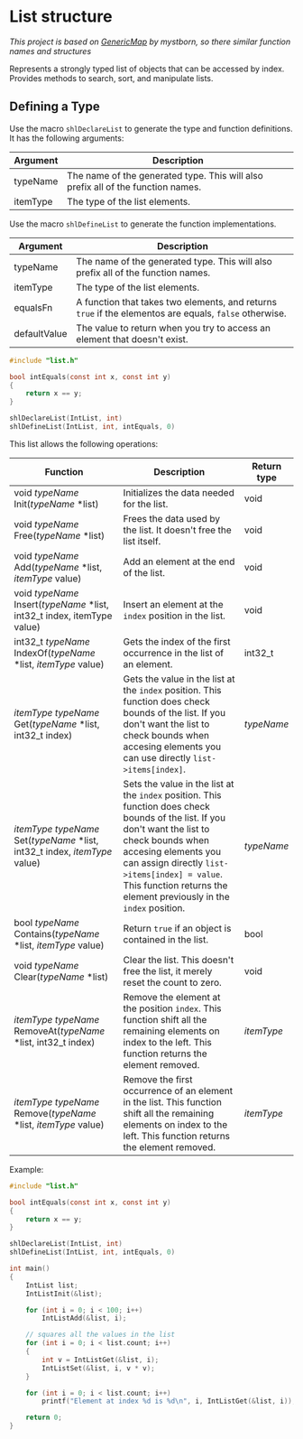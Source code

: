 # List structure
_This project is based on [GenericMap](https://github.com/mystborn/GenericMap) by mystborn, so there similar function names and structures_

Represents a strongly typed list of objects that can be accessed by index. Provides methods to search, sort, and manipulate lists.

## Defining a Type
Use the macro `shlDeclareList` to generate the type and function definitions. It has the following arguments:

| Argument | Description |
| --- | --- |
| typeName | The name of the generated type. This will also prefix all of the function names. |
| itemType | The type of the list elements. |

Use the macro `shlDefineList` to generate the function implementations.

| Argument | Description |
| --- | --- |
| typeName | The name of the generated type. This will also prefix all of the function names. |
| itemType | The type of the list elements. |
| equalsFn | A function that takes two elements, and returns `true` if the elementos are equals, `false` otherwise. |
| defaultValue | The value to return when you try to access an element that doesn't exist. |

```c
#include "list.h"

bool intEquals(const int x, const int y)
{
    return x == y;
}

shlDeclareList(IntList, int)
shlDefineList(IntList, int, intEquals, 0)
```

This list allows the following operations:

| Function | Description | Return type |
| --- | --- | --- |
| void _typeName_ Init(_typeName_ *list) | Initializes the data needed for the list. | void |
| void _typeName_ Free(_typeName_ *list) | Frees the data used by the list. It doesn't free the list itself. | void |
| void _typeName_ Add(_typeName_ *list, _itemType_ value) | Add an element at the end of the list. | void |
| void _typeName_ Insert(_typeName_ *list, int32_t index, itemType value) | Insert an element at the `index` position in the list. | void |
| int32_t _typeName_ IndexOf(_typeName_ *list, _itemType_ value) | Gets the index of the first occurrence in the list of an element. | int32_t |
| _itemType_ _typeName_ Get(_typeName_ *list, int32_t index) | Gets the value in the list at the `index` position. This function does check bounds of the list. If you don't want the list to check bounds when accesing elements you can use directly `list->items[index]`. | _typeName_ |
| _itemType_ _typeName_ Set(_typeName_ *list, int32_t index, _itemType_ value) | Sets the value in the list at the `index` position. This function does check bounds of the list. If you don't want the list to check bounds when accesing elements you can assign directly `list->items[index] = value`. This function returns the element previously in the `index` position. | _typeName_ |
| bool _typeName_ Contains(_typeName_ *list, _itemType_ value) | Return `true` if an object is contained in the list. | bool |
| void _typeName_ Clear(_typeName_ *list) | Clear the list. This doesn't free the list, it merely reset the count to zero. | void |
| _itemType_ _typeName_ RemoveAt(_typeName_ *list, int32_t index) | Remove the element at the position `index`. This function shift all the remaining elements on index to the left. This function returns the element removed. | _itemType_ |
| _itemType_ _typeName_ Remove(_typeName_ *list, _itemType_ value) | Remove the first occurrence of an element in the list. This function shift all the remaining elements on index to the left. This function returns the element removed. | _itemType_ |

Example:
```c
#include "list.h"

bool intEquals(const int x, const int y)
{
    return x == y;
}

shlDeclareList(IntList, int)
shlDefineList(IntList, int, intEquals, 0)

int main()
{
    IntList list;
    IntListInit(&list);

    for (int i = 0; i < 100; i++)
        IntListAdd(&list, i);

    // squares all the values in the list
    for (int i = 0; i < list.count; i++)
    {
        int v = IntListGet(&list, i);
        IntListSet(&list, i, v * v);
    }

    for (int i = 0; i < list.count; i++)
        printf("Element at index %d is %d\n", i, IntListGet(&list, i));

    return 0;
}
```